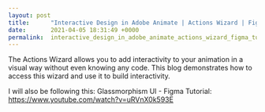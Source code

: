 ```yaml
---
layout: post
title:      "Interactive Design in Adobe Animate | Actions Wizard | Figma Tutorial "
date:       2021-04-05 18:31:49 +0000
permalink:  interactive_design_in_adobe_animate_actions_wizard_figma_tutorial
---
```



The Actions Wizard allows you to add interactivity to your animation in a visual way without even knowing any code. This blog demonstrates how to access this wizard and use it to build interactivity.

I will also be following this: Glassmorphism UI - Figma Tutorial: https://www.youtube.com/watch?v=uRVnX0k593E







